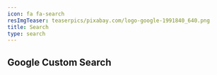 ```yaml
---
icon: fa fa-search
resImgTeaser: teaserpics/pixabay.com/logo-google-1991840_640.png
title: Search
type: search
---
```


## Google Custom Search

